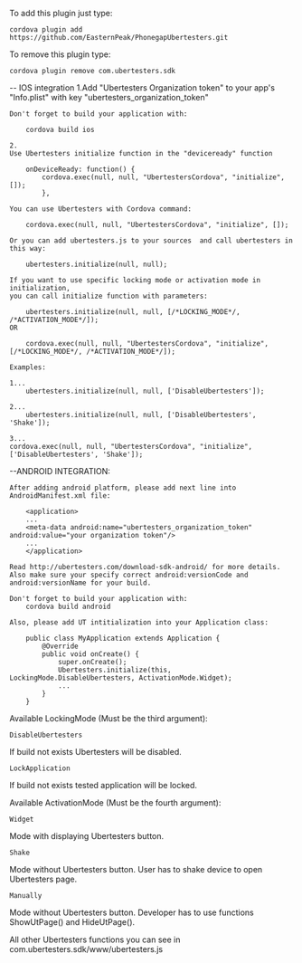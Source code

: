 
To add this plugin just type:

	cordova plugin add https://github.com/EasternPeak/PhonegapUbertesters.git
			
To remove this plugin type:
	
	cordova plugin remove com.ubertesters.sdk

-- IOS integration
    1.Add "Ubertesters Organization token" to your app's "Info.plist" with key "ubertesters_organization_token"

    Don't forget to build your application with:

        cordova build ios

    2.
    Use Ubertesters initialize function in the "deviceready" function

        onDeviceReady: function() {
            cordova.exec(null, null, "UbertestersCordova", "initialize", []);
            },

    You can use Ubertesters with Cordova command:

        cordova.exec(null, null, "UbertestersCordova", "initialize", []);

    Or you can add ubertesters.js to your sources  and call ubertesters in this way:

        ubertesters.initialize(null, null);

    If you want to use specific locking mode or activation mode in initialization,
    you can call initialize function with parameters:

        ubertesters.initialize(null, null, [/*LOCKING_MODE*/, /*ACTIVATION_MODE*/]);
    OR

        cordova.exec(null, null, "UbertestersCordova", "initialize", [/*LOCKING_MODE*/, /*ACTIVATION_MODE*/]);

    Examples:
  
    1...
        ubertesters.initialize(null, null, ['DisableUbertesters']);

    2...
        ubertesters.initialize(null, null, ['DisableUbertesters', 'Shake']);

    3...
    cordova.exec(null, null, "UbertestersCordova", "initialize",
    ['DisableUbertesters', 'Shake']);

--ANDROID INTEGRATION:

	After adding android platform, please add next line into AndroidManifest.xml file:

		<application>
		...
		<meta-data android:name="ubertesters_organization_token" android:value="your organization token"/>
		...
		</application>

	Read http://ubertesters.com/download-sdk-android/ for more details.
	Also make sure your specify correct android:versionCode and android:versionName for your build.

	Don't forget to build your application with:
		cordova build android

    Also, please add UT intitialization into your Application class:

        public class MyApplication extends Application {
            @Override
            public void onCreate() {
                super.onCreate();
                Ubertesters.initialize(this, LockingMode.DisableUbertesters, ActivationMode.Widget);
                ...
            }
        }



Available LockingMode (Must be the third argument): 

    DisableUbertesters
If build not exists Ubertesters will be disabled.

    LockApplication
If build not exists tested application will be locked.

Available ActivationMode (Must be the fourth argument):

    Widget
Mode with displaying Ubertesters button.

    Shake
Mode without Ubertesters button. User has to shake device to open Ubertesters page.

    Manually
Mode without Ubertesters button. Developer has to use functions ShowUtPage() and HideUtPage().

All other Ubertesters functions you can see in com.ubertesters.sdk/www/ubertesters.js
